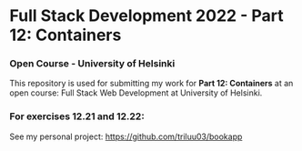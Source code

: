 # Full Stack Development 2022 - Part 12: Containers
### Open Course - University of Helsinki
This repository is used for submitting my work for **Part 12: Containers** at an open course: Full Stack Web Development at University of Helsinki.

### For exercises 12.21 and 12.22:
See my personal project: https://github.com/triluu03/bookapp
